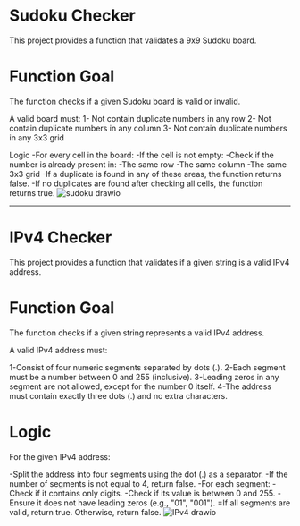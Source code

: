 # Sudoku Checker 
  This project provides a function that validates a 9x9 Sudoku board.

# Function Goal
  The function checks if a given Sudoku board is valid or invalid.
  
  A valid board must:
  1- Not contain duplicate numbers in any row
  2- Not contain duplicate numbers in any column
  3- Not contain duplicate numbers in any 3x3 grid

   Logic
    -For every cell in the board:
    -If the cell is not empty:
    -Check if the number is already present in:
    -The same row
    -The same column
    -The same 3x3 grid
    -If a duplicate is found in any of these areas, the function returns false.
    -If no duplicates are found after checking all cells, the function returns true.
    ![sudoku drawio](https://github.com/user-attachments/assets/1c7a0420-5dbe-4e82-89b1-35199792131b)

-----------------------------------------------------------------------------------------------------------------------------------------------------------------------
# IPv4 Checker
  This project provides a function that validates if a given string is a valid IPv4 address.

# Function Goal
  The function checks if a given string represents a valid IPv4 address.

  A valid IPv4 address must:

  1-Consist of four numeric segments separated by dots (.).
  2-Each segment must be a number between 0 and 255 (inclusive).
  3-Leading zeros in any segment are not allowed, except for the number 0 itself.
  4-The address must contain exactly three dots (.) and no extra characters.

# Logic
  For the given IPv4 address:

  -Split the address into four segments using the dot (.) as a separator.
  -If the number of segments is not equal to 4, return false.
  -For each segment:
  -Check if it contains only digits.
  -Check if its value is between 0 and 255.
  -Ensure it does not have leading zeros (e.g., "01", "001").
  =If all segments are valid, return true. Otherwise, return false.
  ![IPv4 drawio](https://github.com/user-attachments/assets/1798beda-a997-4d3f-a08c-41329ea28e65)

  
